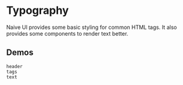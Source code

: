 # Typography

Naive UI provides some basic styling for common HTML tags. It also provides some components to render text better.

## Demos
```demo
header
tags
text
```
